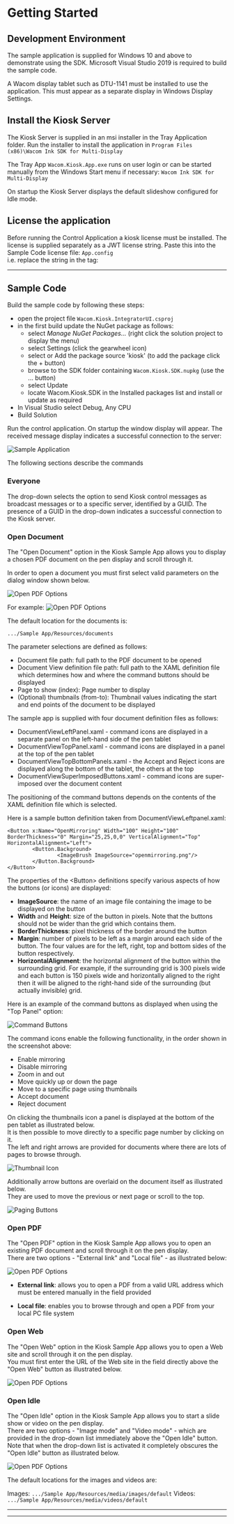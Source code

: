 # Getting Started 

## Development Environment

The sample application is supplied for Windows 10 and above to demonstrate using the SDK.
Microsoft Visual Studio 2019 is required to build the sample code.

A Wacom display tablet such as DTU-1141 must be installed to use the application. This must appear as a separate display in Windows Display Settings. 


## Install the Kiosk Server

The Kiosk Server is supplied in an msi installer in the Tray Application folder.
Run the installer to install the application in ```Program Files (x86)\Wacom Ink SDK for Multi-Display```

The Tray App ```Wacom.Kiosk.App.exe``` runs on user login or can be started manually from the Windows Start menu if necessary: 
```Wacom Ink SDK for Multi-Display```

On startup the Kiosk Server displays the default slideshow configured for Idle mode. 

## License the application

Before running the Control Application a kiosk license must be installed.
The license is supplied separately as a JWT license string. Paste this into the Sample Code license file: ```App.config```  
i.e. replace the string in the tag:  
<add key="license" value="PASTE YOUR KEY HERE"/>


----
## Sample Code

Build the sample code by following these steps:
- open the project file ```Wacom.Kiosk.IntegratorUI.csproj```
- in the first build update the NuGet package as follows:
    - select *Manage NuGet Packages...* (right click the solution project to display the menu)
    - select Settings (click the gearwheel icon)
    - select or Add the package source 'kiosk' (to add the package click the + button)
    - browse to the SDK folder containing ```Wacom.Kiosk.SDK.nupkg``` (use the ... button)
    - select Update
    - locate Wacom.Kiosk.SDK in the Installed  packages list and install or update as required
- In Visual Studio select Debug, Any CPU  
- Build Solution

Run the control application.
On startup the window display will appear. The received message display indicates a successful connection to the server:

![Sample Application](./media/sample-app.png)

The following sections describe the commands

### Everyone

The drop-down selects the option to send Kiosk control messages as broadcast messages or to a specific server, identified by a GUID.
The presence of a GUID in the drop-down indicates a successful connection to the Kiosk server.

### Open Document

The "Open Document" option in the Kiosk Sample App allows you to display a chosen PDF document on the pen display and scroll through it.  

In order to open a document you must first select valid parameters on the dialog window shown below. 

![Open PDF Options](./media/sample/openDocumentParameters.png) 

For example:
![Open PDF Options](./media/sample/openDocument-example.png) 

The default location for the documents is:

```.../Sample App/Resources/documents```

The parameter selections are defined as follows:

- Document file path: full path to the PDF document to be opened
- Document View definition file path: full path to the XAML definition file which determines how and where the command buttons should be displayed
- Page to show (index): Page number to display
- (Optional) thumbnails (from-to): Thumbnail values indicating the start and end points of the document to be displayed

The sample app is supplied with four document definition files as follows:  

- DocumentViewLeftPanel.xaml - command icons are displayed in a separate panel on the left-hand side of the pen tablet
- DocumentViewTopPanel.xaml  - command icons are displayed in a panel at the top of the pen tablet
- DocumentViewTopBottomPanels.xaml - the Accept and Reject icons are displayed along the bottom of the tablet, the others at the top
- DocumentViewSuperImposedButtons.xaml - command icons are super-imposed over the document content

The positioning of the command buttons depends on the contents of the XAML definition file which is selected.  

Here is a sample button definition taken from DocumentViewLeftpanel.xaml:

```
<Button x:Name="OpenMirroring" Width="100" Height="100" BorderThickness="0" Margin="25,25,0,0" VerticalAlignment="Top" HorizontalAlignment="Left">
		<Button.Background>
				<ImageBrush ImageSource="openmirroring.png"/>
		</Button.Background>
</Button>
```

The properties of the \<Button\> definitions specify various aspects of how the buttons (or icons) are displayed:

- **ImageSource**: the name of an image file containing the image to be displayed on the button
- **Width** and **Height**: size of the button in pixels. Note that the buttons should not be wider than the grid which contains them.
- **BorderThickness**: pixel thickness of the border around the button
- **Margin**: number of pixels to be left as a margin around each side of the button. The four values are for the left, right, top and bottom sides of the button respectively.  
- **HorizontalAlignment**: the horizontal alignment of the button within the surrounding grid. For example, if the surrounding grid is 300 pixels wide and each button is 150 pixels wide and horizontally aligned to the right then it will be aligned to the right-hand side of the surrounding (but actually invisible) grid.  

Here is an example of the command buttons as displayed when using the "Top Panel" option:

![Command Buttons](./media/sample/cmdbuttons.png)

The command icons enable the following functionality, in the order shown in the screenshot above:

- Enable mirroring
- Disable mirroring
- Zoom in and out
- Move quickly up or down the page
- Move to a specific page using thumbnails
- Accept document
- Reject document

On clicking the thumbnails icon a panel is displayed at the bottom of the pen tablet as illustrated below.  
It is then possible to move directly to a specific page number by clicking on it.  
The left and right arrows are provided for documents where there are lots of pages to browse through.  

![Thumbnail Icon](./media/sample/thumbnails.png)  

Additionally arrow buttons are overlaid on the document itself as illustrated below.  
They are used to move the previous or next page or scroll to the top.  

![Paging Buttons](./media/sample/pagebuttons.png)

### Open PDF

The "Open PDF" option in the Kiosk Sample App allows you to open an existing PDF document and scroll through it on the pen display.  
There are two options - "External link" and "Local file" - as illustrated below:

![Open PDF Options](./media/sample/openPDFdialog.png)  

* **External link**: allows you to open a PDF from a valid URL address which must be entered manually in the field provided  

* **Local file**: enables you to browse through and open a PDF from your local PC file system  

### Open Web

The "Open Web" option in the Kiosk Sample App allows you to open a Web site and scroll through it on the pen display.  
You must first enter the URL of the Web site in the field directly above the "Open Web" button as illustrated below.  

![Open PDF Options](./media/sample/openWeb.png)  

### Open Idle

The "Open Idle" option in the Kiosk Sample App allows you to start a slide show or video on the pen display.  
There are two options - "Image mode" and "Video mode" - which are provided in the drop-down list immediately above the "Open Idle" button. 
Note that when the drop-down list is activated it completely obscures the "Open Idle" button as illustrated below.

![Open PDF Options](./media/sample/openIdleOptions.png)  

The default locations for the images and videos are:

Images: ```.../Sample App/Resources/media/images/default```
Videos: ```.../Sample App/Resources/media/videos/default```






----
----




